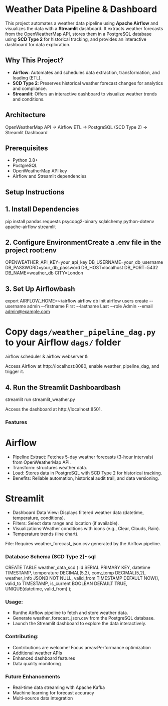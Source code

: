 # Weather Data Pipeline & Dashboard

This project automates a weather data pipeline using **Apache Airflow** and visualizes the data with a **Streamlit** dashboard. It extracts weather forecasts from the OpenWeatherMap API, stores them in a PostgreSQL database using **SCD Type 2** for historical tracking, and provides an interactive dashboard for data exploration.

## Why This Project?
- **Airflow**: Automates and schedules data extraction, transformation, and loading (ETL).
- **SCD Type 2**: Preserves historical weather forecast changes for analytics and compliance.
- **Streamlit**: Offers an interactive dashboard to visualize weather trends and conditions.

## Architecture

OpenWeatherMap API → Airflow ETL → PostgreSQL (SCD Type 2) → Streamlit Dashboard

## Prerequisites
- Python 3.8+
- PostgreSQL
- OpenWeatherMap API key
- Airflow and Streamlit dependencies

## Setup Instructions

## 1. Install Dependencies
pip install pandas requests psycopg2-binary sqlalchemy python-dotenv apache-airflow streamlit

## 2. Configure EnvironmentCreate a .env file in the project root:env

OPENWEATHER_API_KEY=your_api_key
DB_USERNAME=your_db_username
DB_PASSWORD=your_db_password
DB_HOST=localhost
DB_PORT=5432
DB_NAME=weather_db
CITY=London

## 3. Set Up Airflowbash

export AIRFLOW_HOME=~/airflow
airflow db init
airflow users create --username admin --firstname First --lastname Last --role Admin --email admin@example.com
# Copy `dags/weather_pipeline_dag.py` to your Airflow `dags/` folder
airflow scheduler &
airflow webserver &

Access Airflow at http://localhost:8080, enable weather_pipeline_dag, and trigger it.

## 4. Run the Streamlit Dashboardbash

streamlit run streamlit_weather.py

Access the dashboard at http://localhost:8501.

### Features
# Airflow
- Pipeline Extract: Fetches 5-day weather forecasts (3-hour intervals) from OpenWeatherMap API.
- Transform: structures weather data.
- Load: Stores data in PostgreSQL with SCD Type 2 for historical tracking.
- Benefits: Reliable automation, historical audit trail, and data versioning.

# Streamlit
- Dashboard Data View: Displays filtered weather data (datetime, temperature, conditions).
- Filters: Select date range and location (if available).
- Visualizations:Weather conditions with icons (e.g., Clear, Clouds, Rain).
- Temperature trends (line chart).

File: Requires weather_forecast_json.csv generated by the Airflow pipeline.

### Database Schema (SCD Type 2)- sql

CREATE TABLE weather_data_scd (
    id SERIAL PRIMARY KEY,
    datetime TIMESTAMP,
    temperature DECIMAL(5,2),
    conv_temp DECIMAL(5,2),
    weather_info JSONB NOT NULL,
    valid_from TIMESTAMP DEFAULT NOW(),
    valid_to TIMESTAMP,
    is_current BOOLEAN DEFAULT TRUE,
    UNIQUE(datetime, valid_from)
);

### Usage:
- Runthe Airflow pipeline to fetch and store weather data.
- Generate weather_forecast_json.csv from the PostgreSQL database.
- Launch the Streamlit dashboard to explore the data interactively.

### Contributing:
- Contributions are welcome! Focus areas:Performance optimization
- Additional weather APIs
- Enhanced dashboard features
- Data quality monitoring

### Future Enhancements
- Real-time data streaming with Apache Kafka
- Machine learning for forecast accuracy
- Multi-source data integration

